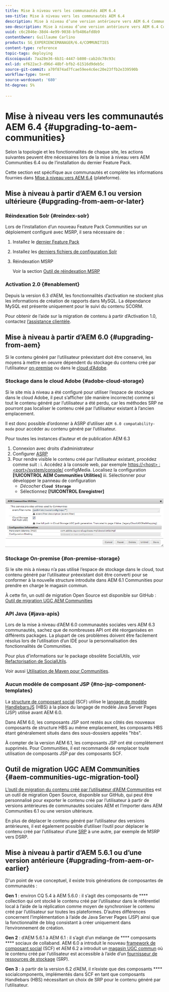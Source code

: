 ```yaml
---
title: Mise à niveau vers les communautés AEM 6.4
seo-title: Mise à niveau vers les communautés AEM 6.4
description: Mise à niveau d’une version antérieure vers AEM 6.4 Communities
seo-description: Mise à niveau d’une version antérieure vers AEM 6.4 Communities
uuid: c6c2846e-38d4-4e99-9038-bfb486afd8b9
contentOwner: Guillaume Carlino
products: SG_EXPERIENCEMANAGER/6.4/COMMUNITIES
content-type: reference
topic-tags: deploying
discoiquuid: 7aa28e36-6b31-4447-b800-cab2dc78c93c
exl-id: ef622ac3-d96d-48bf-bfb2-61516d9deb5c
source-git-commit: a70f874ad7fcae59ee4c6ec20e23ffb2e339590b
workflow-type: tm+mt
source-wordcount: '680'
ht-degree: 5%

---
```


# Mise à niveau vers les communautés AEM 6.4 {#upgrading-to-aem-communities}

Selon la topologie et les fonctionnalités de chaque site, les actions suivantes peuvent être nécessaires lors de la mise à niveau vers AEM Communities 6.4 ou de l’installation du dernier Feature Pack.

Cette section est spécifique aux communautés et complète les informations fournies dans [Mise à niveau vers AEM 6.4](../../help/sites-deploying/upgrade.md) (plateforme).

## Mise à niveau à partir d’AEM 6.1 ou version ultérieure {#upgrading-from-aem-or-later}

### Réindexation Solr {#reindex-solr}

Lors de l’installation d’un nouveau Feature Pack Communities sur un déploiement configuré avec MSRP, il sera nécessaire de :

1. Installez le [dernier Feature Pack](deploy-communities.md#latestfeaturepack)
2. Installez les [derniers fichiers de configuration Solr](msrp.md#upgrading)
3. Réindexation MSRP

   Voir la section [Outil de réindexation MSRP](msrp.md#msrp-reindex-tool)

### Activation 2.0 {#enablement}

Depuis la version 6.3 d’AEM, les fonctionnalités d’activation ne stockent plus les informations de création de rapports dans MySQL. La dépendance MySQL est présente uniquement pour le suivi du contenu SCORM.

Pour obtenir de l’aide sur la migration de contenu à partir d’Activation 1.0, contactez [l’assistance clientèle](https://helpx.adobe.com/fr/marketing-cloud/contact-support.html).

## Mise à niveau à partir d’AEM 6.0 {#upgrading-from-aem}

Si le contenu généré par l’utilisateur préexistant doit être conservé, les moyens à mettre en oeuvre dépendent du stockage du contenu créé par l’utilisateur [on-premise](#on-premise-storage) ou dans le [cloud d’Adobe](#adobe-cloud-storage).

### Stockage dans le cloud Adobe {#adobe-cloud-storage}

Si le site mis à niveau a été configuré pour utiliser l’espace de stockage dans le cloud Adobe, il peut s’afficher (de manière incorrecte) comme si tout le contenu généré par l’utilisateur a été perdu, car les méthodes SRP ne pourront pas localiser le contenu créé par l’utilisateur existant à l’ancien emplacement.

Il est donc possible d’ordonner à ASRP d’utiliser `AEM 6.0 compatability-mode` pour accéder au contenu généré par l’utilisateur.

Pour toutes les instances d’auteur et de publication AEM 6.3

1. Connexion avec droits d’administrateur
2. Configurer [ASRP](asrp.md)
3. Pour rendre visible le contenu créé par l’utilisateur existant, procédez comme suit :
i. Accédez à la console web, par exemple
   [https://&lt;host> :&lt;port>/system/console/](http://localhost:4502/system/console/configMgr)
configMedia. Localisez la configuration **[!UICONTROL AEM Communities Utilities]**
iii. Sélectionner pour développer le panneau de configuration
   * *Décocher* **`Cloud Storage`**
   * Sélectionnez **[!UICONTROL Enregistrer]**

![chlimage_1-126](assets/chlimage_1-126.png)

### Stockage On-premise {#on-premise-storage}

Si le site mis à niveau n’a pas utilisé l’espace de stockage dans le cloud, tout contenu généré par l’utilisateur préexistant doit être converti pour se conformer à la nouvelle structure introduite dans AEM 6.1 Communities pour prendre en charge le magasin commun.

À cette fin, un outil de migration Open Source est disponible sur GitHub :\
[Outil de migration UGC AEM Communities](https://github.com/Adobe-Marketing-Cloud/communities-ugc-migration)

### API Java {#java-apis}

Lors de la mise à niveau d’AEM 6.0 communautés sociales vers AEM 6.3 communautés, sachez que de nombreuses API ont été réorganisées en différents packages. La plupart de ces problèmes doivent être facilement résolus lors de l’utilisation d’un IDE pour la personnalisation des fonctionnalités de Communities.

Pour plus d’informations sur le package obsolète SocialUtils, voir [Refactorisation de SocialUtils](socialutils.md).

Voir aussi [Utilisation de Maven pour Communities](maven.md).

### Aucun modèle de composant JSP {#no-jsp-component-templates}

La [structure de composant social](scf.md) (SCF) utilise le [langage de modèle HandlebarsJS](https://handlebarsjs.com/) (HBS) à la place du langage de modèle Java Server Pages (JSP) utilisé avant AEM 6.0.

Dans AEM 6.0, les composants JSP sont restés aux côtés des nouveaux composants de structure HBS au même emplacement, les composants HBS étant généralement situés dans des sous-dossiers appelés &quot;hbs&quot;.

À compter de la version AEM 6.1, les composants JSP ont été complètement supprimés. Pour Communities, il est recommandé de remplacer toute utilisation de composants JSP par des composants SCF.

## Outil de migration UGC AEM Communities {#aem-communities-ugc-migration-tool}

[L’outil de migration du contenu créé par l’utilisateur d’AEM Communities](https://github.com/Adobe-Marketing-Cloud/communities-ugc-migration) est un outil de migration Open Source, disponible sur GitHub, qui peut être personnalisé pour exporter le contenu créé par l’utilisateur à partir de versions antérieures de communautés sociales AEM et l’importer dans AEM Communities 6.1 ou une version ultérieure.

En plus de déplacer le contenu généré par l’utilisateur des versions antérieures, il est également possible d’utiliser l’outil pour déplacer le contenu créé par l’utilisateur d’une [SRP](working-with-srp.md) à une autre, par exemple de MSRP vers DSRP.

## Mise à niveau à partir d’AEM 5.6.1 ou d’une version antérieure {#upgrading-from-aem-or-earlier}

D&#39;un point de vue conceptuel, il existe trois générations de composantes de communautés :

**Gen 1** : environ CQ 5.4 à AEM 5.6.0 : il s’agit des composants de  **** collection qui ont stocké le contenu créé par l’utilisateur dans le référentiel local à l’aide de la réplication comme moyen de synchroniser le contenu créé par l’utilisateur sur toutes les plateformes. D’autres différences concernent l’implémentation à l’aide de Java Server Pages (JSP) ainsi que la fonctionnalité de blog consistant à créer uniquement dans l’environnement de création.

**Gen 2** : d’AEM 5.6.1 à AEM 6.1 : il s’agit d’un mélange de  **** composants  **** sociaux de collaband. AEM 6.0 a introduit le nouveau [framework de composant social](scf.md) (SCF) et AEM 6.2 a introduit un [magasin UGC commun](working-with-srp.md) où le contenu créé par l’utilisateur est accessible à l’aide d’un [fournisseur de ressources de stockage](srp.md) (SRP).

**Gen 3** : à partir de la version 6.2 d’AEM, il n’existe que des composants  **** socialcomponents, implémentés dans SCF en tant que composants Handlebars (HBS) nécessitant un choix de SRP pour le contenu généré par l’utilisateur.
